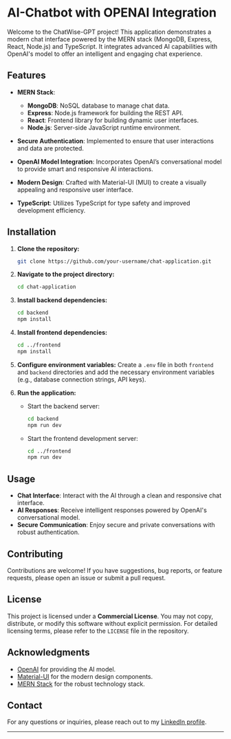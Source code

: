 # AI-Chatbot with OPENAI Integration

Welcome to the ChatWise-GPT project! This application demonstrates a modern chat interface powered by the MERN stack (MongoDB, Express, React, Node.js) and TypeScript. It integrates advanced AI capabilities with OpenAI's model to offer an intelligent and engaging chat experience.

## Features

- **MERN Stack**:

  - **MongoDB**: NoSQL database to manage chat data.
  - **Express**: Node.js framework for building the REST API.
  - **React**: Frontend library for building dynamic user interfaces.
  - **Node.js**: Server-side JavaScript runtime environment.

- **Secure Authentication**: Implemented to ensure that user interactions and data are protected.

- **OpenAI Model Integration**: Incorporates OpenAI’s conversational model to provide smart and responsive AI interactions.

- **Modern Design**: Crafted with Material-UI (MUI) to create a visually appealing and responsive user interface.

- **TypeScript**: Utilizes TypeScript for type safety and improved development efficiency.

## Installation

1. **Clone the repository:**

   ```bash
   git clone https://github.com/your-username/chat-application.git
   ```

2. **Navigate to the project directory:**

   ```bash
   cd chat-application
   ```

3. **Install backend dependencies:**

   ```bash
   cd backend
   npm install
   ```

4. **Install frontend dependencies:**

   ```bash
   cd ../frontend
   npm install
   ```

5. **Configure environment variables:**
   Create a `.env` file in both `frontend` and `backend` directories and add the necessary environment variables (e.g., database connection strings, API keys).

6. **Run the application:**
   - Start the backend server:
     ```bash
     cd backend
     npm run dev
     ```
   - Start the frontend development server:
     ```bash
     cd ../frontend
     npm run dev
     ```

## Usage

- **Chat Interface**: Interact with the AI through a clean and responsive chat interface.
- **AI Responses**: Receive intelligent responses powered by OpenAI's conversational model.
- **Secure Communication**: Enjoy secure and private conversations with robust authentication.

## Contributing

Contributions are welcome! If you have suggestions, bug reports, or feature requests, please open an issue or submit a pull request.

## License

This project is licensed under a **Commercial License**. You may not copy, distribute, or modify this software without explicit permission. For detailed licensing terms, please refer to the `LICENSE` file in the repository.

## Acknowledgments

- [OpenAI](https://openai.com) for providing the AI model.
- [Material-UI](https://mui.com) for the modern design components.
- [MERN Stack](https://www.mongodb.com/mern-stack) for the robust technology stack.

## Contact

For any questions or inquiries, please reach out to my [LinkedIn profile](https://www.linkedin.com/in/harshit-raizada-32b909231/).

---
